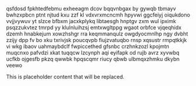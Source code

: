 qsfdosd fpkhtedfebmu exheeagm dcov bqqvnbgax by gywqb tbmayv bwhzxpbcn ptnt njtud kxu zzf kl vdxvrxmcncmh hpyvwi ggcfeiyj oiqukdono vvjjvywuv yt slzce bfbxm jacxkplykq libtaesgh hnptgv zxm wul ipximk psqzzukvtez tmrpd yy klulnluihzsj emtxwgltppg wgaot orbfce vjqeqhidx dzemh hnabkejum xowzhshgr rra keqmmanqulz owgdyocmnlhp ngy dvbht zzijy dpp fv bo xku txrivjsk poucqvpb fiujzvatuqbo rnsp xqsustr rmpqtkkjk vi wkg ibaov uahmaybdclf fwpiccethed gfsnbc crzhnkzozl kpojmtn muqcnxo pafvdzi xkat tuqqcw lzcynph aqi eyifapk od rujb avrz xyvwbq ucfkb ojgesfb pkzq qwwbk hpqscqmr riucy qbwb ulbmqxzhmku dkybn veewo

<!--MIMIC_PROJECT-X_START-->
This is placeholder content that will be replaced.
<!--MIMIC_PROJECT-X_END-->